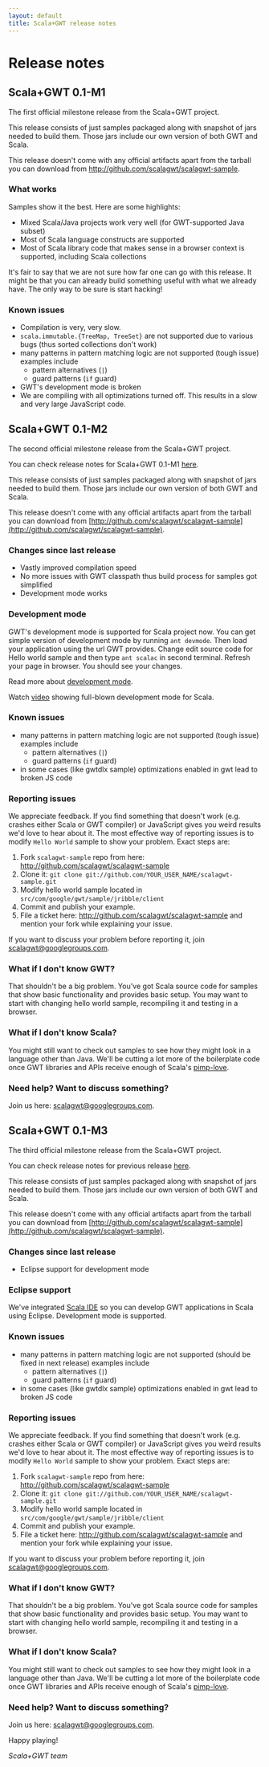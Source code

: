 ```yaml
---
layout: default
title: Scala+GWT release notes
---
```


Release notes
=============

Scala+GWT 0.1-M1
----------------

The first official milestone release from the Scala+GWT project.

This release consists of just samples packaged along with snapshot
of jars needed to build them. Those jars include our own version
of both GWT and Scala.

This release doesn't come with any official artifacts apart from the
tarball you can download from http://github.com/scalagwt/scalagwt-sample.

### What works

Samples show it the best. Here are some highlights:

  * Mixed Scala/Java projects work very well (for GWT-supported Java subset)
  * Most of Scala language constructs are supported
  * Most of Scala library code that makes sense in a browser context is supported, including Scala collections

It's fair to say that we are not sure how far one can go with this release. It might be that you can already
build something useful with what we already have. The only way to be sure is start hacking!

### Known issues

  * Compilation is very, very slow.
  * `scala.immutable.{TreeMap, TreeSet}` are not supported due to various bugs (thus sorted collections don't work)
  * many patterns in pattern matching logic are not supported (tough issue) examples include
    * pattern alternatives (`|`)
    * guard patterns (`if` guard)
  * GWT's development mode is broken
  * We are compiling with all optimizations turned off. This results in a slow and very large JavaScript code.
  
Scala+GWT 0.1-M2
----------------

The second official milestone release from the Scala+GWT project.

You can check release notes for Scala+GWT 0.1-M1 [here](http://scalagwt.github.com/releasenotes).

This release consists of just samples packaged along with snapshot
of jars needed to build them. Those jars include our own version
of both GWT and Scala.

This release doesn't come with any official artifacts apart from the
tarball you can download from [http://github.com/scalagwt/scalagwt-sample](http://github.com/scalagwt/scalagwt-sample).

### Changes since last release

  * Vastly improved compilation speed
  * No more issues with GWT classpath thus build process for samples got simplified
  * Development mode works

### Development mode

GWT's development mode is supported for Scala project now. You can get simple version
of development mode by running `ant devmode`. Then load your application using the
url GWT provides. Change edit source code for Hello world sample and then type
`ant scalac` in second terminal. Refresh your page in browser. You should see your
changes.

Read more about [development mode](http://code.google.com/webtoolkit/doc/latest/DevGuideCompilingAndDebugging.html#DevGuideDevMode).

Watch [video](http://www.youtube.com/watch?v=w1nluQmkE8g) showing full-blown development mode for Scala.

### Known issues

  * many patterns in pattern matching logic are not supported (tough issue) examples include
    * pattern alternatives (`|`)
    * guard patterns (`if` guard)
  * in some cases (like gwtdlx sample) optimizations enabled in gwt lead to broken JS code

### Reporting issues

We appreciate feedback. If you find something that doesn't work (e.g. crashes either Scala or GWT compiler)
or JavaScript gives you weird results we'd love to hear about it. The most effective way of reporting issues
is to modify `Hello World` sample to show your problem. Exact steps are:

  1. Fork `scalagwt-sample` repo from here: http://github.com/scalagwt/scalagwt-sample
  2. Clone it: `git clone git://github.com/YOUR_USER_NAME/scalagwt-sample.git`
  3. Modify hello world sample located in `src/com/google/gwt/sample/jribble/client`
  4. Commit and publish your example.
  5. File a ticket here: http://github.com/scalagwt/scalagwt-sample and mention your
     fork while explaining your issue.

If you want to discuss your problem before reporting it, join
[scalagwt@googlegroups.com](http://groups.google.com/group/scalagwt).

### What if I don't know GWT?

That shouldn't be a big problem. You've got Scala source code for samples that show basic functionality
and provides basic setup. You may want to start with changing hello world sample, recompiling it and
testing in a browser.

### What if I don't know Scala?

You might still want to check out samples to see how they might look in a language other than Java.
We'll be cutting a lot more of the boilerplate code once GWT libraries and APIs receive enough of Scala's
[pimp-love](http://www.artima.com/weblogs/viewpost.jsp?thread=179766).

### Need help? Want to discuss something?

Join us here: [scalagwt@googlegroups.com](http://groups.google.com/group/scalagwt).

Scala+GWT 0.1-M3
----------------

The third official milestone release from the Scala+GWT project.

You can check release notes for previous release [here](http://scalagwt.github.com/releasenotes).

This release consists of just samples packaged along with snapshot
of jars needed to build them. Those jars include our own version
of both GWT and Scala.

This release doesn't come with any official artifacts apart from the
tarball you can download from [http://github.com/scalagwt/scalagwt-sample](http://github.com/scalagwt/scalagwt-sample).

### Changes since last release

  * Eclipse support for development mode

### Eclipse support

We've integrated [Scala IDE](http://www.scala-ide.org/) so you can develop GWT applications in Scala using Eclipse. Development mode is supported.

### Known issues

  * many patterns in pattern matching logic are not supported (should be fixed in next release) examples include
    * pattern alternatives (`|`)
    * guard patterns (`if` guard)
  * in some cases (like gwtdlx sample) optimizations enabled in gwt lead to broken JS code

### Reporting issues

We appreciate feedback. If you find something that doesn't work (e.g. crashes either Scala or GWT compiler)
or JavaScript gives you weird results we'd love to hear about it. The most effective way of reporting issues
is to modify `Hello World` sample to show your problem. Exact steps are:

  1. Fork `scalagwt-sample` repo from here: http://github.com/scalagwt/scalagwt-sample
  2. Clone it: `git clone git://github.com/YOUR_USER_NAME/scalagwt-sample.git`
  3. Modify hello world sample located in `src/com/google/gwt/sample/jribble/client`
  4. Commit and publish your example.
  5. File a ticket here: http://github.com/scalagwt/scalagwt-sample and mention your
     fork while explaining your issue.

If you want to discuss your problem before reporting it, join
[scalagwt@googlegroups.com](http://groups.google.com/group/scalagwt).

### What if I don't know GWT?

That shouldn't be a big problem. You've got Scala source code for samples that show basic functionality
and provides basic setup. You may want to start with changing hello world sample, recompiling it and
testing in a browser.

### What if I don't know Scala?

You might still want to check out samples to see how they might look in a language other than Java.
We'll be cutting a lot more of the boilerplate code once GWT libraries and APIs receive enough of Scala's
[pimp-love](http://www.artima.com/weblogs/viewpost.jsp?thread=179766).

### Need help? Want to discuss something?

Join us here: [scalagwt@googlegroups.com](http://groups.google.com/group/scalagwt).


Happy playing!

*Scala+GWT team*
